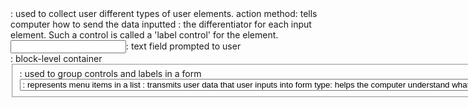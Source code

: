 <form>: used to collect user different types of user elements.
action method: tells computer how to send the data inputted
<label>: the differentiator for each input element. Such a control is called a 'label control' for the element.
<input>: text field prompted to user
<div>: block-level container
<fieldset>: used to group controls and labels in a form
<select>: prompts user to specify an option
<option>: represents menu items in a list
<button>: transmits user data that user inputs into form
type: helps the computer understand what is being inputed
name: suggests what the user should input
placeholder: Text to give the user an idea of what to input, appears in the input
value: In the context of the option tag, represents the value attributed to the option element